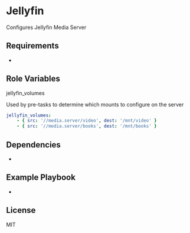 # Jellyfin

Configures Jellyfin Media Server

## Requirements

-

## Role Variables

jellyfin_volumes

Used by pre-tasks to determine which mounts to configure on the server

```yaml
jellyfin_volumes:
    - { src: '//media.server/video', dest: '/mnt/video' }
    - { src: '//media.server/books', dest: '/mnt/books' }
```

##  Dependencies

-

## Example Playbook

-

## License

MIT
